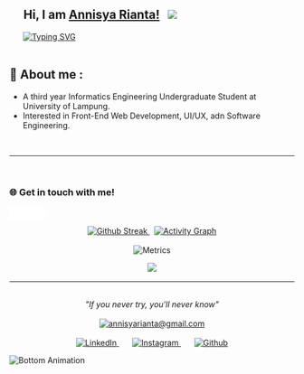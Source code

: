 <!-- Annisya Rianta - README Profiles -->

<div>
	<h2>&nbsp &nbsp &nbspHi, I am <a href="https://annisyarianta.github.io" target="_blank">Annisya Rianta!</a>
	&nbsp 
	<img src="https://github.com/annisyarianta/annisyarianta/tree/master/assets/GIF/wavehand.gif" width="30px"/></h2>
</div>

<div>
	&nbsp &nbsp &nbsp
	<a href="https://git.io/typing-svg" target="_blank">
		<img src="https://readme-typing-svg.herokuapp.com?font=Helvetica&color=58A6FF&vCenter=true&lines=Code+with+passion,+design+with+purpose;Bringing+designs+to+life+with+code+and+and+creativity;" alt="Typing SVG"/>
	</a>
</div>

<br/>

## 📖 About me :

-   A third year Informatics Engineering Undergraduate Student at University of Lampung.
-   Interested in Front-End Web Development, UI/UX, adn Software Engineering.

<br/>

---

<br/>

### 🌐 Get in touch with me!

<a href="https://annisyarianta.github.io" target="_blank"><img align="left" alt="aakarsh.me" width="22px" src="https://github.com/Aakarsh-B/trying-repos/blob/master/www.svg" /></a>
<a href="https://www.linkedin.com/in/annisyarianta/" target="_blank"><img align="left" alt="Aakarsh B | LinkedIn" width="22px" src="https://github.com/Aakarsh-B/trying-repos/blob/master/linkedin.svg" />
<a href="https://instagram.com/ichariantaa" target="_blank"><img align="left" alt="Aakarsh B | Instagram" width="22px" src="https://github.com/Aakarsh-B/trying-repos/blob/master/insta.svg" />

<br />
<br />

<div align="center">
	<a href="https://git.io/streak-stats" target="_blank">
		<img src="https://github-readme-streak-stats.herokuapp.com?user=annisyarianta&ring=007AFF&currStreakNum=007AFF&currStreakLabel=007AFF&fire=007AFF" alt="Github Streak" width="42.5%"/>
	</a>
	&nbsp
	<a href="https://github.com/anuraghazra/github-readme-stats" target="_blank">
		<img src="https://github-readme-stats.vercel.app/api?username=annisyarianta&hide_title=true&include_all_commits=true&count_private=true&border_radius=3" alt="Activity Graph"width="50%"/>
	</a>
</div>

<br/>

<div align="center">
  <img src="/github-metrics.svg" alt="Metrics">

![](https://github-readme-streak-stats.herokuapp.com/?user=annisyarianta&theme=dark&hide_border=false)

</div>

---

<br/>

<div align="center">
  <i>"If you never try, you'll never know"</i>
</div>

<br/>

<div align="center">
	<a href="mailto:annisyarianta@gmail.com" target="_blank">
		<img src="https://img.shields.io/badge/annisyarianta@gmail.com-0078D4?style=for-the-badge&logo=microsoft-outlook&logoColor=white" alt="annisyarianta@gmail.com"/>
	</a>
</div>

<br/>

<div align="center">
	<a href="https://www.linkedin.com/in/annisyarianta" target="_blank" style="margin: 0 auto"> 
		<img src="https://github.com/annisyarianta/annisyarianta/assets/Icons/LinkedIn.png" alt="LinkedIn"/>
	</a>
	&nbsp &nbsp &nbsp
	<a href="https://www.instagram.com/ichariantaa/" target="_blank" style="margin: 0 auto">
		<img src="https://github.com/annisyarianta/annisyarianta/assets/Icons/Instagram.png" alt="Instagram"/>
	</a>
	&nbsp &nbsp &nbsp
	<a href="https://github.com/annisyarianta" target="_blank" style="margin: 0 auto"> 
		<img src="https://github.com/annisyarianta/annisyarianta/assets/Icons/Github.png" alt="Github"/>
	</a>
</div>

![Bottom Animation](https://github.com/annisyarianta/annisyarianta/assets/bottom_header.svg?raw=true)
